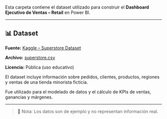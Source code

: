Esta carpeta contiene el dataset utilizado para construir el **Dashboard Ejecutivo de Ventas – Retail** en Power BI.

---

## 📊 Dataset

**Fuente:** [Kaggle – Superstore Dataset](https://www.kaggle.com/datasets/vivek468/superstore-dataset-final)

**Archivo:** [superstore.csv](https://github.com/nicolasosinaga/powerbi-projects/blob/main/proyecto-ventas/data/Superstore.csv)

**Licencia:** Pública (uso educativo)  

El dataset incluye información sobre pedidos, clientes, productos, regiones y ventas de una tienda minorista ficticia.  

Fue utilizado para el modelado de datos y el cálculo de KPIs de ventas, ganancias y márgenes.

---

> 📎 Nota: Los datos son de ejemplo y no representan información real.
